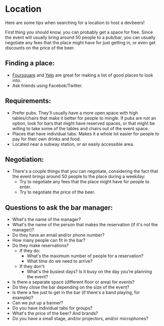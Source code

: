 # Location

Here are some tips when searching for a location to host a devbeers!

First thing you should know, you can probably get a space for free. Since the event will usually bring around 50 people to a pub/bar, you can usually negotiate any fees that the place might have for just getting in, or even get discounts on the price of the beer.

## Finding a place:
- [Foursquare](https://foursquare.com/) and [Yelp](http://www.yelp.com/) are great for making a list of good places to look into.
- Ask friends using Facebok/Twitter.

## Requirements:
- Prefer pubs. They'll usually have a more open space with high tables/chairs that make it better for people to mingle. If pubs are not an option, look for bars that might have reserved spaces, or that might be willing to take some of the tables and chairs out of the event space.
- Places that have individual tabs. Makes it a whole lot easier for people to pay for their own drinks and food.
- Located near a subway station, or an easily accessible area.

## Negotiation:
- There's a couple things that you can negotiate, considering the fact that the event brings around 50 people to the place during a weekday:
    - Try to negotiate any fees that the place might have for people to enter.
    - Try to negotiate the price of the beer.
    
## Questions to ask the bar manager:

- What's the name of the manager?
- What's the name of the person that makes the reservation (if it's not the manager)?
- Do they have an email and/or phone number?
- How many people can fit in the bar?
- Do they make reservations?
    - If they do:
        - What's the maximum number of people for a reservation?
        - What time do we need to arrive?
    - If they don't:
        - What's the busiest days? Is it busy on the day you're planning the event?
- Is there a separate space (different floor or area) for events?
- Do they close the bar depending on the size of the event?
- Is there a fee just to get in the bar (if there's a band playing, for example)?
- Can we put up a banner?
- Do you have individual tabs for groups?
- What's the price of the beer? And brands?
- Do you have a small stage, and/or projectors, and/or microphones?
